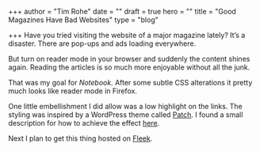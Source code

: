 +++
author = "Tim Rohe"
date = ""
draft = true
hero = ""
title = "Good Magazines Have Bad Websites"
type = "blog"

+++
Have you tried visiting the website of a major magazine lately? It’s a disaster. There are pop-ups and ads loading everywhere.

But turn on reader mode in your browser and suddenly the content shines again. Reading the articles is so much more enjoyable without all the junk. 

That was my goal for _Notebook._ After some subtle CSS alterations it pretty much looks like reader mode in Firefox. 

One little embellishment I did allow was a low highlight on the links. The styling was inspired by a WordPress theme called [Patch](https://pixelgrade.com/themes/blogging/patch/). I found a small description for how to achieve the effect [here](https://www.foxinfotech.in/2019/04/css-style-for-links-thick-underline-and-highlight-text-on-mouse-hover.html). 

Next I plan to get this thing hosted on [Fleek](https://fleek.co/).